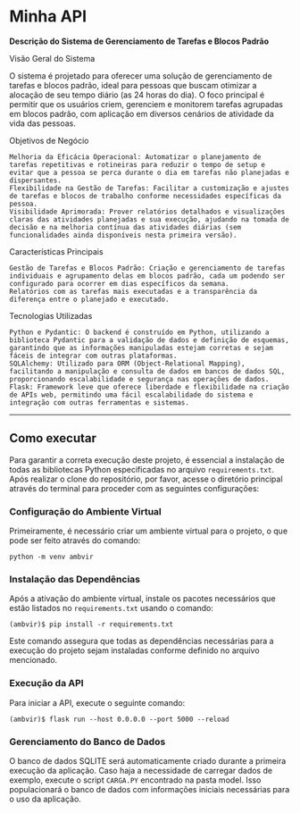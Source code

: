# Minha API

**Descrição do Sistema de Gerenciamento de Tarefas e Blocos Padrão**

Visão Geral do Sistema

O sistema é projetado para oferecer uma solução de gerenciamento de tarefas e blocos padrão, ideal para pessoas que buscam otimizar a alocação de seu tempo diário (as 24 horas do dia). O foco principal é permitir que os usuários criem, gerenciem e monitorem tarefas agrupadas em blocos padrão, com aplicação em diversos cenários de atividade da vida das pessoas.

Objetivos de Negócio

    Melhoria da Eficácia Operacional: Automatizar o planejamento de tarefas repetitivas e rotineiras para reduzir o tempo de setup e evitar que a pessoa se perca durante o dia em tarefas não planejadas e dispersantes.
    Flexibilidade na Gestão de Tarefas: Facilitar a customização e ajustes de tarefas e blocos de trabalho conforme necessidades específicas da pessoa.
    Visibilidade Aprimorada: Prover relatórios detalhados e visualizações claras das atividades planejadas e sua execução, ajudando na tomada de decisão e na melhoria contínua das atividades diárias (sem funcionalidades ainda disponíveis nesta primeira versão).

Características Principais

    Gestão de Tarefas e Blocos Padrão: Criação e gerenciamento de tarefas individuais e agrupamento delas em blocos padrão, cada um podendo ser configurado para ocorrer em dias específicos da semana.
	Relatórios com as tarefas mais executadas e a transparência da diferença entre o planejado e executado.

Tecnologias Utilizadas

    Python e Pydantic: O backend é construído em Python, utilizando a biblioteca Pydantic para a validação de dados e definição de esquemas, garantindo que as informações manipuladas estejam corretas e sejam fáceis de integrar com outras plataformas.
    SQLAlchemy: Utilizado para ORM (Object-Relational Mapping), facilitando a manipulação e consulta de dados em bancos de dados SQL, proporcionando escalabilidade e segurança nas operações de dados.
    Flask: Framework leve que oferece liberdade e flexibilidade na criação de APIs web, permitindo uma fácil escalabilidade do sistema e integração com outras ferramentas e sistemas.

---
## Como executar 

Para garantir a correta execução deste projeto, é essencial a instalação de todas as bibliotecas Python especificadas no arquivo `requirements.txt`. Após realizar o clone do repositório, por favor, acesse o diretório principal através do terminal para proceder com as seguintes configurações:

### Configuração do Ambiente Virtual

Primeiramente, é necessário criar um ambiente virtual para o projeto, o que pode ser feito através do comando:

```comando
python -m venv ambvir
```

### Instalação das Dependências

Após a ativação do ambiente virtual, instale os pacotes necessários que estão listados no `requirements.txt` usando o comando:

```
(ambvir)$ pip install -r requirements.txt
```

Este comando assegura que todas as dependências necessárias para a execução do projeto sejam instaladas conforme definido no arquivo mencionado.

### Execução da API

Para iniciar a API, execute o seguinte comando:

```
(ambvir)$ flask run --host 0.0.0.0 --port 5000 --reload
```

### Gerenciamento do Banco de Dados

O banco de dados SQLITE será automaticamente criado durante a primeira execução da aplicação. Caso haja a necessidade de carregar dados de exemplo, execute o script `CARGA.PY` encontrado na pasta model. Isso populacionará o banco de dados com informações iniciais necessárias para o uso da aplicação.